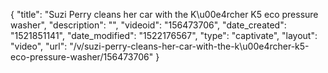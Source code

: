 {
    "title": "Suzi Perry cleans her car with the  K\u00e4rcher K5 eco pressure washer",
    "description": "",
    "videoid": "156473706",
    "date_created": "1521851141",
    "date_modified": "1522176567",
    "type": "captivate",
    "layout": "video",
    "url": "\/v\/suzi-perry-cleans-her-car-with-the-k\u00e4rcher-k5-eco-pressure-washer\/156473706"
}